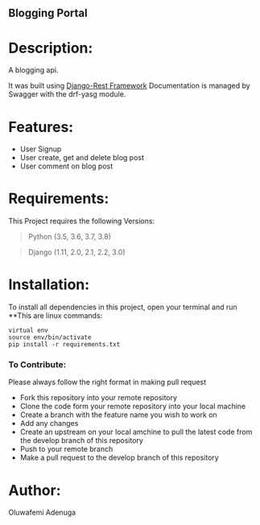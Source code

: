 ## Blogging Portal

# Description:
A blogging api.

It was built using [Django-Rest Framework](https://www.django-rest-framework.org/) 
Documentation is managed by Swagger with the drf-yasg module.



# Features:
- User Signup
- User create, get and delete blog post
- User comment on blog post

# Requirements:
This Project requires the following Versions:
> Python (3.5, 3.6, 3.7, 3.8) 

> Django (1.11, 2.0, 2.1, 2.2, 3.0)

# Installation:
To install all dependencies in this project, open your terminal and run **This are linux commands:
```
virtual env
source env/bin/activate
pip install -r requirements.txt
```

### To Contribute:
Please always follow the right format in making pull request

* Fork this repository into your remote repository
* Clone the code form your remote repository into your local machine
* Create a branch with the feature name you wish to work on
* Add any changes
* Create an upstream on your local amchine to pull the latest code from the develop branch of this repository
* Push to your remote branch
* Make a pull request to the develop branch of this repository

# Author:
Oluwafemi Adenuga